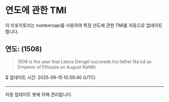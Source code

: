 
# 연도에 관한 TMI

이 리포지토리는 numbersapi를 사용하여 특정 년도에 관한 TMI를 자동으로 업데이트합니다.

## 연도: (1508)
> 1508 is the year that Lebna Dengel succeeds his father Na'od as Emperor of Ethiopia on August NaNth.

⏳ 업데이트 시간: 2025-09-15 10:59:40 (UTC)

---
자동 업데이트 봇에 의해 관리됩니다.
